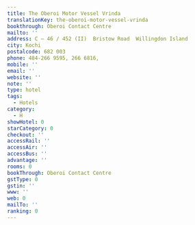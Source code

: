 ```yaml
---
title: The Oberoi Motor Vessel Vrinda
translationKey: the-oberoi-motor-vessel-vrinda
bookthrough: Oberoi Contact Centre
mailto: ''
address: C – 46 / 452 (II)  Bristow Road  Willingdon Island
city: Kochi
postalcode: 682 003
phone: 484-266 9595, 266 6816,
mobile: ''
email: ''
website: ''
note: ''
type: hotel
tags:
  - Hotels
category:
  - H
showHotel: 0
starCategory: 0
checkout: ''
accessRail: ''
accessAir: ''
accessBus: ''
advantage: ''
rooms: 0
bookThrough: Oberoi Contact Centre
gstType: 0
gstin: ''
www: ''
web: 0
mailTo: ''
ranking: 0
---
```







